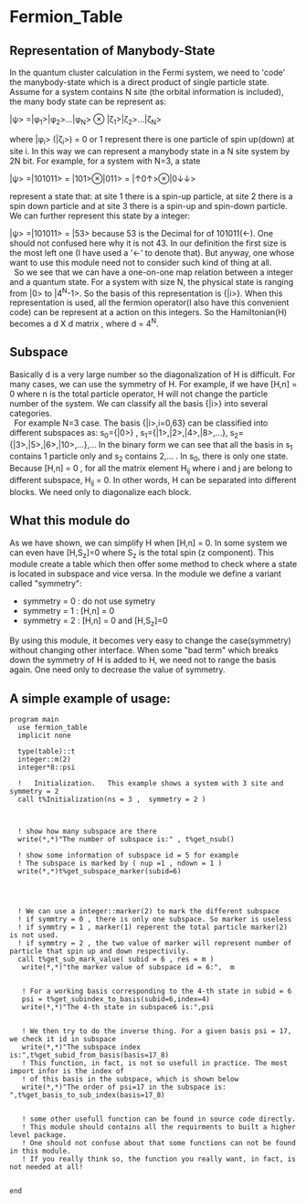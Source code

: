 # Fermion_Table

## Representation of Manybody-State

In the quantum cluster calculation in the Fermi system, we need to 'code' the manybody-state which is a direct product of single particle state. Assume for a system contains N site (the orbital information is included), the many body state can be represent as:

  |ѱ> =|φ<sub>1</sub>>|φ<sub>2</sub>>...|φ<sub>N</sub>> ⊗ |ζ<sub>1</sub>>|ζ<sub>2</sub>>...|ζ<sub>N</sub>>

  where |φ<sub>i</sub>> (|ζ<sub>i</sub>>) = 0 or 1  represent there is one particle of spin up(down) at site i. In this way we can represent a manybody state in a N site system by 2N bit. For example, for a system with N=3, a state

  |ѱ> =|101011> = |101>⊗|011> = |↑0↑>⊗|0↓↓>

  represent a state that: at site 1 there is a spin-up particle, at site 2 there is a spin down particle and at site 3 there is a spin-up and spin-down particle. We can further represent this state by a integer:

  |ѱ> =|101011> = |53> because 53 is the Decimal for of 101011(←). One should not confused here why it is not 43. In our definition the first size is the most left one (I have used a '←' to denote that). But anyway, one whose want to use this module need not to consider such kind of thing at all. </br>&nbsp;
  So we see that we can have a one-on-one map relation between a integer and a quantum state. For a system with size N, the physical state is ranging from |0> to |4<sup>N</sup>-1>. So the basis of this representation is {|i>}. When this representation is used, all the fermion operator(I also have this convenient code) can be represent at a action on this integers. So the Hamiltonian(H) becomes a d X d matrix , where d = 4<sup>N</sup>.
## Subspace
Basically d is a very large number so the diagonalization of H is difficult. For many cases, we can use the symmetry of H. For example, if we have [H,n] = 0 where n is the total particle operator, H will not change the particle number of the system. We can classify all the basis {|i>} into several categories.</br> &nbsp;
For example N=3 case. The basis {|i>,i=0,63} can be classified into different subspaces as: s<sub>0</sub>={|0>} , s<sub>1</sub>={|1>,|2>,|4>,|8>,...}, s<sub>2</sub>={|3>,|5>,|6>,|10>,...},...
In the binary form we can see that all the basis in s<sub>1</sub> contains 1 particle only and s<sub>2</sub> contains 2,... . In s<sub>0</sub>, there is only one state. Because [H,n] = 0 , for all the matrix element H<sub>ij</sub> where i and j are belong to different subspace, H<sub>ij</sub> = 0. In other words, H can be separated into different blocks. We need only to diagonalize each block.
## What this module do
As we have shown, we can simplify H when [H,n] = 0. In some system we can even have [H,S<sub>z</sub>]=0 where S<sub>z</sub> is the total spin (z component). This module create a table which then offer some method to check where a state is located in subspace and vice versa. In the module we define a variant called "symmetry":
* symmetry = 0 : do not use symetry
* symmetry = 1 : [H,n] = 0
* symmetry = 2 : [H,n] = 0 and [H,S<sub>z</sub>]=0

By using this module, it becomes very easy to change the case(symmetry) without changing other interface. When some "bad term" which breaks down the symmetry of H is added to H, we need not to range the basis again. One need only to decrease the value of symmetry.

## A simple example of usage:

    program main
      use fermion_table
      implicit none

      type(table)::t
      integer::m(2)
      integer*8::psi

      !   Initialization.   This example shows a system with 3 site and  symmetry = 2
      call t%Initialization(ns = 3 ,  symmetry = 2 )



      ! show how many subspace are there
      write(*,*)"The number of subspace is:" , t%get_nsub()

      ! show some information of subspace id = 5 for example
      ! The subspace is marked by ( nup =1 , ndown = 1 )
      write(*,*)t%get_subspace_marker(subid=6)




      ! We can use a integer::marker(2) to mark the different subspace
      ! if symmtry = 0 , there is only one subspace. So marker is useless
      ! if symmtry = 1 , marker(1) reperent the total particle marker(2) is not used.
      ! if symmtry = 2 , the two value of marker will represent number of particle that spin up and down respectivily.
      call t%get_sub_mark_value( subid = 6 , res = m )
       write(*,*)"the marker value of subspace id = 6:",  m


       ! For a working basis corresponding to the 4-th state in subid = 6
       psi = t%get_subindex_to_basis(subid=6,index=4)
       write(*,*)"The 4-th state in subspace6 is:",psi


       ! We then try to do the inverse thing. For a given basis psi = 17, we check it id in subspace
       write(*,*)"The subspace index is:",t%get_subid_from_basis(basis=17_8)
       ! This function, in fact, is not so usefull in practice. The most import infor is the index of
       ! of this basis in the subspace, which is shown below
       write(*,*)"The order of psi=17 in the subspace is: ",t%get_basis_to_sub_index(basis=17_8)


       ! some other usefull function can be found in source code directly.
       ! This module should contains all the requirments to built a higher level package.
       ! One should not confuse about that some functions can not be found in this module.
       ! If you really think so, the function you really want, in fact, is not needed at all!


    end
